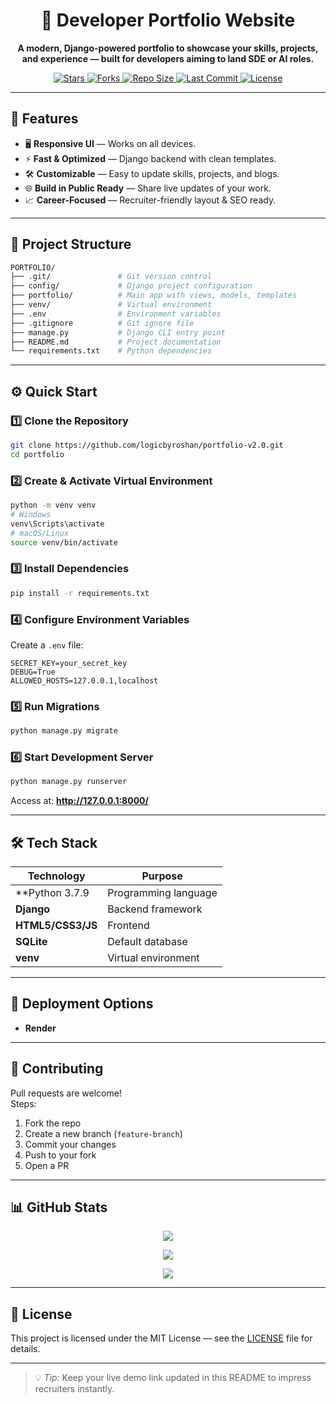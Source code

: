 <h1 align="center">🚀 Developer Portfolio Website</h1>
<p align="center">
  <b>A modern, Django-powered portfolio to showcase your skills, projects, and experience — built for developers aiming to land SDE or AI roles.</b>
</p>

<p align="center">
  <a href="https://github.com/your-username/portfolio">
    <img src="https://img.shields.io/github/stars/logicbyroshan/portfolio?style=flat-square" alt="Stars"/>
  </a>
  <a href="https://github.com/your-username/portfolio">
    <img src="https://img.shields.io/github/forks/logicbyroshan/portfolio?style=flat-square" alt="Forks"/>
  </a>
  <a href="#">
    <img src="https://img.shields.io/github/repo-size/logicbyroshan/portfolio?style=flat-square" alt="Repo Size"/>
  </a>
  <a href="#">
    <img src="https://img.shields.io/github/last-commit/logicbyroshan/portfolio?style=flat-square" alt="Last Commit"/>
  </a>
  <a href="LICENSE">
    <img src="https://img.shields.io/badge/license-MIT-green?style=flat-square" alt="License"/>
  </a>
</p>

---

## 📌 Features
- 🖥 **Responsive UI** — Works on all devices.
- ⚡ **Fast & Optimized** — Django backend with clean templates.
- 🛠 **Customizable** — Easy to update skills, projects, and blogs.
- 🌐 **Build in Public Ready** — Share live updates of your work.
- 📈 **Career-Focused** — Recruiter-friendly layout & SEO ready.

---

## 📂 Project Structure

```bash
PORTFOLIO/
├── .git/               # Git version control
├── config/             # Django project configuration
├── portfolio/          # Main app with views, models, templates
├── venv/               # Virtual environment
├── .env                # Environment variables
├── .gitignore          # Git ignore file
├── manage.py           # Django CLI entry point
├── README.md           # Project documentation
└── requirements.txt    # Python dependencies
```

---

## ⚙️ Quick Start

### 1️⃣ Clone the Repository
```bash
git clone https://github.com/logicbyroshan/portfolio-v2.0.git
cd portfolio
```

### 2️⃣ Create & Activate Virtual Environment
```bash
python -m venv venv
# Windows
venv\Scripts\activate
# macOS/Linux
source venv/bin/activate
```

### 3️⃣ Install Dependencies
```bash
pip install -r requirements.txt
```

### 4️⃣ Configure Environment Variables
Create a `.env` file:
```env
SECRET_KEY=your_secret_key
DEBUG=True
ALLOWED_HOSTS=127.0.0.1,localhost
```

### 5️⃣ Run Migrations
```bash
python manage.py migrate
```

### 6️⃣ Start Development Server
```bash
python manage.py runserver
```
Access at: **http://127.0.0.1:8000/**

---

## 🛠 Tech Stack
| Technology | Purpose |
|------------|---------|
| **Python 3.7.9 | Programming language |
| **Django** | Backend framework |
| **HTML5/CSS3/JS** | Frontend |
| **SQLite** | Default database |
| **venv** | Virtual environment |

---

## 🚀 Deployment Options
- **Render**

---


## 🤝 Contributing
Pull requests are welcome!  
Steps:
1. Fork the repo
2. Create a new branch (`feature-branch`)
3. Commit your changes
4. Push to your fork
5. Open a PR

---

## 📊 GitHub Stats

<p align="center">
  <img src="https://github-readme-stats.vercel.app/api/pin/?username=logicbyroshan&repo=portfolio&theme=radical" />
</p>

<p align="center">
  <img src="https://github-readme-stats.vercel.app/api?username=logicbyroshan&show_icons=true&theme=radical" />
</p>

<p align="center">
  <img src="https://streak-stats.demolab.com?user=logicbyroshan&theme=radical" />
</p>

---

## 📜 License
This project is licensed under the MIT License — see the [LICENSE](LICENSE) file for details.

---

> 💡 *Tip:* Keep your live demo link updated in this README to impress recruiters instantly.
